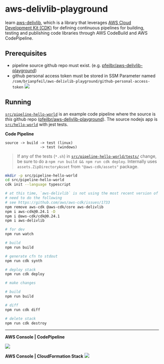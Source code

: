 # aws-delivlib-playground

learn [aws-delivlib](https://github.com/awslabs/aws-delivlib), which is a library that leverages [AWS Cloud Development Kit (CDK)](https://aws.amazon.com/cdk/) for defining continuous pipelines for building, testing and publishing code libraries through AWS CodeBuild and AWS CodePipeline.  

## Prerequisites

* pipeline source github repo must exist. (e.g. [pfeilbr/aws-delivlib-playground](https://github.com/pfeilbr/aws-delivlib-playground))
* github personal access token must be stored in SSM Parameter named `/com/brianpfeil/aws-delivlib-playground/github-personal-access-token`
    ![](https://www.evernote.com/l/AAF_-QmIfApO6L_mprwOy_t1KOBcrEHejtwB/image.png)


## Running

[`src/pipeline-hello-world`](src/pipeline-hello-world) is an example code pipeline where the source is *this* github repo ([pfeilbr/aws-delivlib-playground](https://github.com/pfeilbr/aws-delivlib-playground)).  The source nodejs app is [`src/hello-world`](src/hello-world) with jest tests.

**Code Pipeline**
```
source -> build -> test (linux)
                -> test (windows)
```

> If any of the tests (`*.sh`) in [`src/pipeline-hello-world/tests/`](src/pipeline-hello-world/tests) change, be sure to do a `npm run build && npm run cdk deploy`.  Internally uses `assets.ZipDirectoryAsset` from `"@aws-cdk/assets"` package.

```sh
mkdir -p src/pipeline-hello-world
cd src/pipeline-hello-world
cdk init --language typescript

# at this time, `aws-delivlib` is not using the most recent version of CDK
# need to do the following
# see https://github.com/aws/aws-cdk/issues/1733
npm remove aws-cdk @aws-cdk/core aws-delivlib
npm i aws-cdk@0.24.1 -D
npm i @aws-cdk/cdk@0.24.1
npm i aws-delivlib

# for dev
npm run watch

# build
npm run build

# generate cfn to stdout
npm run cdk synth

# deploy stack
npm run cdk deploy

# make changes

# build
npm run build

# diff
npm run cdk diff

# delete stack
npm run cdk destroy
```

---

**AWS Console | CodePipeline**

![](https://www.evernote.com/l/AAEVgM6a2MdEw6rmWfVOIOc4GSg--d7mrX0B/image.png)

**AWS Console | CloudFormation Stack**
![](https://www.evernote.com/l/AAHMGAlD7OdL95oRQkmg5bb8dCffOzOMmcMB/image.png)